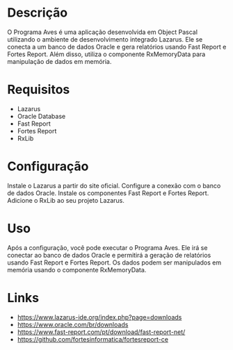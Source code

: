 
# Descrição
O Programa Aves é uma aplicação desenvolvida em Object Pascal utilizando o ambiente de desenvolvimento integrado Lazarus. Ele se conecta a um banco de dados Oracle e gera relatórios usando Fast Report e Fortes Report. Além disso, utiliza o componente RxMemoryData para manipulação de dados em memória.

# Requisitos
- Lazarus
- Oracle Database
- Fast Report
- Fortes Report
- RxLib

# Configuração
Instale o Lazarus a partir do site oficial.
Configure a conexão com o banco de dados Oracle.
Instale os componentes Fast Report e Fortes Report.
Adicione o RxLib ao seu projeto Lazarus.

# Uso
Após a configuração, você pode executar o Programa Aves. Ele irá se conectar ao banco de dados Oracle e permitirá a geração de relatórios usando Fast Report e Fortes Report. Os dados podem ser manipulados em memória usando o componente RxMemoryData.

# Links
- https://www.lazarus-ide.org/index.php?page=downloads
- https://www.oracle.com/br/downloads
- https://www.fast-report.com/pt/download/fast-report-net/
- https://github.com/fortesinformatica/fortesreport-ce
